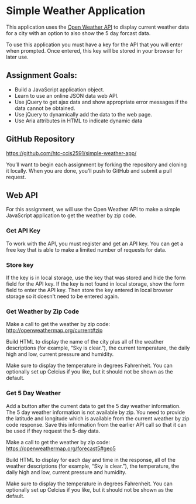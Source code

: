 # Simple Weather Application

This application uses the [Open Weather API](http://openweathermap.org/api) to display current weather data for a city with an option to also show the 5 day forcast data.

To use this application you must have a key for the API that you will enter when prompted.  Once entered, this key will be stored in your browser for later use.

## Assignment Goals:

- Build a JavaScript application object.
- Learn to use an online JSON data web API.
- Use jQuery to get ajax data and show appropriate error messages if the data cannot be obtained.
- Use jQuery to dynamically add the data to the web page.
- Use Aria attributes in HTML to indicate dynamic data


## GitHub Repository
https://github.com/htc-ccis2591/simple-weather-app/

You’ll want to begin each assignment by forking the repository and cloning it locally.  When you are done, you’ll push to GitHub and submit a pull request.

## Web API
For this assignment, we will use the Open Weather API to make a simple JavaScript application to get the weather by zip code.  

### Get API Key
To work with the API, you must register and get an API key.  You can get a free key that is able to make a limited number of requests for data.

### Store key
If the key is in local storage, use the key that was stored and hide the form field for the API key.  If the key is not found in local storage, show the form field to enter the API key. Then store the key entered in local browser storage so it doesn't need to be entered again. 

### Get Weather by Zip Code
Make a call to get the weather by zip code:  http://openweathermap.org/current#zip

Build HTML to display the name of the city plus all of the weather descriptions (for example, “Sky is clear.”), the current temperature, the daily high and low, current pressure and humidity.

Make sure to display the temperature in degrees Fahrenheit.  You can optionally set up Celcius if you like, but it should not be shown as the default.

### Get 5 Day Weather
Add a button after the current data to get the 5 day weather information.  The 5 day weather information is not available by zip.  You need to provide the latitude and longitude which is available from the current weather by zip code response.  Save this information from the earlier API call so that it can be used if they request the 5-day data.

Make a call to get the weather by zip code:  https://openweathermap.org/forecast5#geo5

Build HTML to display for each day and time in the response, all of the weather descriptions (for example, “Sky is clear.”), the temperature, the daily high and low, current pressure and humidity. 

Make sure to display the temperature in degrees Fahrenheit.  You can optionally set up Celcius if you like, but it should not be shown as the default.

